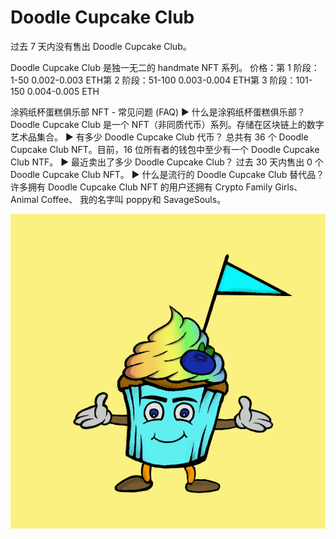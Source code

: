 # Doodle Cupcake Club

过去 7 天内没有售出 Doodle Cupcake Club。

Doodle Cupcake Club 是独一无二的 handmate NFT 系列。
价格：第 1 阶段：1-50 0.002-0.003 ETH第 2 阶段：51-100 0.003-0.004 ETH第 3 阶段：101-150 0.004-0.005 ETH

涂鸦纸杯蛋糕俱乐部 NFT - 常见问题 (FAQ)
▶ 什么是涂鸦纸杯蛋糕俱乐部？
Doodle Cupcake Club 是一个 NFT（非同质代币）系列。存储在区块链上的数字艺术品集合。
▶ 有多少 Doodle Cupcake Club 代币？
总共有 36 个 Doodle Cupcake Club NFT。目前，16 位所有者的钱包中至少有一个 Doodle Cupcake Club NTF。
▶ 最近卖出了多少 Doodle Cupcake Club？
过去 30 天内售出 0 个 Doodle Cupcake Club NFT。
▶ 什么是流行的 Doodle Cupcake Club 替代品？
许多拥有 Doodle Cupcake Club NFT 的用户还拥有 Crypto Family Girls、 Animal Coffee、 我的名字叫 poppy和 SavageSouls。

![NFT](微信截图_20220902193443.png)


